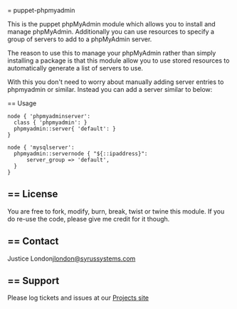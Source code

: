 = puppet-phpmyadmin

This is the puppet phpMyAdmin module which allows you to install and manage phpMyAdmin.
Additionally you can use resources to specify a group of servers to add to a phpMyAdmin server.

The reason to use this to manage your phpMyAdmin rather than simply installing a package is that
this module allow you to use stored resources to automatically generate a list of servers to use.

With this you don't need to worry about manually adding server entries to phpmyadmin or similar.
Instead you can add a server similar to below:

== Usage

	node { 'phpmyadminserver':
	  class { 'phpmyadmin': }
	  phpmyadmin::server{ 'default': }
	}

	node { 'mysqlserver':
	  phpmyadmin::servernode { "${::ipaddress}":
	      server_group => 'default',
	  }
	}

== License
-------

You are free to fork, modify, burn, break, twist or twine this module.
If you do re-use the code, please give me credit for it though.

== Contact
-------

Justice London<jlondon@syrussystems.com>

== Support
-------

Please log tickets and issues at our [Projects site](http://github.com/justicel/puppet-phpmyadmin)

